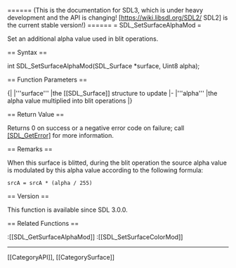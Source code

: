 ====== (This is the documentation for SDL3, which is under heavy development and the API is changing! [https://wiki.libsdl.org/SDL2/ SDL2] is the current stable version!) ======
= SDL_SetSurfaceAlphaMod =

Set an additional alpha value used in blit operations.

== Syntax ==

<syntaxhighlight lang='c'>
int SDL_SetSurfaceAlphaMod(SDL_Surface *surface,
                           Uint8 alpha);
</syntaxhighlight>

== Function Parameters ==

{|
|'''surface'''
|the [[SDL_Surface]] structure to update
|-
|'''alpha'''
|the alpha value multiplied into blit operations
|}

== Return Value ==

Returns 0 on success or a negative error code on failure; call
[[SDL_GetError]]() for more information.

== Remarks ==

When this surface is blitted, during the blit operation the source alpha
value is modulated by this alpha value according to the following formula:

<code>srcA = srcA * (alpha / 255)</code>

== Version ==

This function is available since SDL 3.0.0.

== Related Functions ==

:[[SDL_GetSurfaceAlphaMod]]
:[[SDL_SetSurfaceColorMod]]

----
[[CategoryAPI]], [[CategorySurface]]


